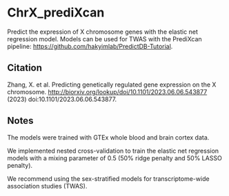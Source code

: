 # ChrX_prediXcan
Predict the expression of X chromosome genes with the elastic net regression model. Models can be used for TWAS with the PrediXcan pipeline: https://github.com/hakyimlab/PredictDB-Tutorial. 

## Citation
Zhang, X. et al. Predicting genetically regulated gene expression on the X chromosome. http://biorxiv.org/lookup/doi/10.1101/2023.06.06.543877 (2023) doi:10.1101/2023.06.06.543877.

## Notes
The models were trained with GTEx whole blood and brain cortex data. 

We implemented nested cross-validation to train the elastic net regression models with a mixing parameter of 0.5 (50% ridge penalty and 50% LASSO penalty). 

We recommend using the sex-stratified models for transcriptome-wide association studies (TWAS).
